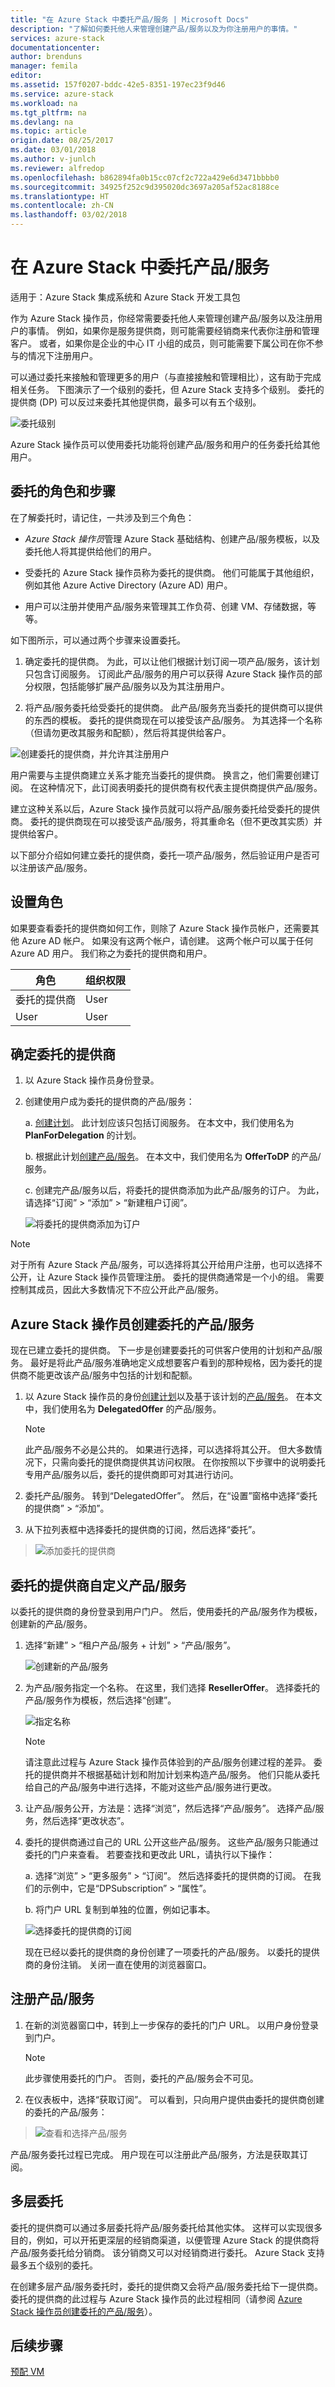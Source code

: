 ```yaml
---
title: "在 Azure Stack 中委托产品/服务 | Microsoft Docs"
description: "了解如何委托他人来管理创建产品/服务以及为你注册用户的事情。"
services: azure-stack
documentationcenter: 
author: brenduns
manager: femila
editor: 
ms.assetid: 157f0207-bddc-42e5-8351-197ec23f9d46
ms.service: azure-stack
ms.workload: na
ms.tgt_pltfrm: na
ms.devlang: na
ms.topic: article
origin.date: 08/25/2017
ms.date: 03/01/2018
ms.author: v-junlch
ms.reviewer: alfredop
ms.openlocfilehash: b862894fa0b15cc07cf2c722a429e6d3471bbbb0
ms.sourcegitcommit: 34925f252c9d395020dc3697a205af52ac8188ce
ms.translationtype: HT
ms.contentlocale: zh-CN
ms.lasthandoff: 03/02/2018
---
```

# <a name="delegate-offers-in-azure-stack"></a>在 Azure Stack 中委托产品/服务

适用于：Azure Stack 集成系统和 Azure Stack 开发工具包

作为 Azure Stack 操作员，你经常需要委托他人来管理创建产品/服务以及注册用户的事情。 例如，如果你是服务提供商，则可能需要经销商来代表你注册和管理客户。 或者，如果你是企业的中心 IT 小组的成员，则可能需要下属公司在你不参与的情况下注册用户。

可以通过委托来接触和管理更多的用户（与直接接触和管理相比），这有助于完成相关任务。 下图演示了一个级别的委托，但 Azure Stack 支持多个级别。 委托的提供商 (DP) 可以反过来委托其他提供商，最多可以有五个级别。

![委托级别](./media/azure-stack-delegated-provider/image1.png)

Azure Stack 操作员可以使用委托功能将创建产品/服务和用户的任务委托给其他用户。

## <a name="roles-and-steps-in-delegation"></a>委托的角色和步骤
在了解委托时，请记住，一共涉及到三个角色：

- *Azure Stack 操作员*管理 Azure Stack 基础结构、创建产品/服务模板，以及委托他人将其提供给他们的用户。

- 受委托的 Azure Stack 操作员称为委托的提供商。 他们可能属于其他组织，例如其他 Azure Active Directory (Azure AD) 用户。

- 用户可以注册并使用产品/服务来管理其工作负荷、创建 VM、存储数据，等等。

如下图所示，可以通过两个步骤来设置委托。

1. 确定委托的提供商。 为此，可以让他们根据计划订阅一项产品/服务，该计划只包含订阅服务。 订阅此产品/服务的用户可以获得 Azure Stack 操作员的部分权限，包括能够扩展产品/服务以及为其注册用户。

2. 将产品/服务委托给受委托的提供商。 此产品/服务充当委托的提供商可以提供的东西的模板。 委托的提供商现在可以接受该产品/服务。 为其选择一个名称（但请勿更改其服务和配额），然后将其提供给客户。

![创建委托的提供商，并允许其注册用户](./media/azure-stack-delegated-provider/image2.png)

用户需要与主提供商建立关系才能充当委托的提供商。 换言之，他们需要创建订阅。 在这种情况下，此订阅表明委托的提供商有权代表主提供商提供产品/服务。

建立这种关系以后，Azure Stack 操作员就可以将产品/服务委托给受委托的提供商。 委托的提供商现在可以接受该产品/服务，将其重命名（但不更改其实质）并提供给客户。

以下部分介绍如何建立委托的提供商，委托一项产品/服务，然后验证用户是否可以注册该产品/服务。

## <a name="set-up-roles"></a>设置角色

如果要查看委托的提供商如何工作，则除了 Azure Stack 操作员帐户，还需要其他 Azure AD 帐户。 如果没有这两个帐户，请创建。 这两个帐户可以属于任何 Azure AD 用户。 我们称之为委托的提供商和用户。

| **角色** | **组织权限** |
| --- | --- |
| 委托的提供商 |User |
| User |User |

## <a name="identify-the-delegated-providers"></a>确定委托的提供商
1. 以 Azure Stack 操作员身份登录。

2. 创建使用户成为委托的提供商的产品/服务：
   
   a.  [创建计划](azure-stack-create-plan.md)。
       此计划应该只包括订阅服务。 在本文中，我们使用名为 **PlanForDelegation** 的计划。
   
   b.  根据此计划[创建产品/服务](azure-stack-create-offer.md)。 在本文中，我们使用名为 **OfferToDP** 的产品/服务。
   
   c.  创建完产品/服务以后，将委托的提供商添加为此产品/服务的订户。 为此，请选择“订阅” > “添加” > “新建租户订阅”。
   
   ![将委托的提供商添加为订户](./media/azure-stack-delegated-provider/image3.png)

> [!NOTE]
> 对于所有 Azure Stack 产品/服务，可以选择将其公开给用户注册，也可以选择不公开，让 Azure Stack 操作员管理注册。 委托的提供商通常是一个小的组。 需要控制其成员，因此大多数情况下不应公开此产品/服务。
> 
> 

## <a name="azure-stack-operator-creates-the-delegated-offer"></a>Azure Stack 操作员创建委托的产品/服务

现在已建立委托的提供商。 下一步是创建要委托的可供客户使用的计划和产品/服务。 最好是将此产品/服务准确地定义成想要客户看到的那种规格，因为委托的提供商不能更改该产品/服务中包括的计划和配额。

1. 以 Azure Stack 操作员的身份[创建计划](azure-stack-create-plan.md)以及基于该计划的[产品/服务](azure-stack-create-offer.md)。 在本文中，我们使用名为 **DelegatedOffer** 的产品/服务。
   
   > [!NOTE]
   > 此产品/服务不必是公共的。 如果进行选择，可以选择将其公开。 但大多数情况下，只需向委托的提供商提供其访问权限。 在你按照以下步骤中的说明委托专用产品/服务以后，委托的提供商即可对其进行访问。
   > 
   > 
1. 委托产品/服务。 转到“DelegatedOffer”。 然后，在“设置”窗格中选择“委托的提供商” > “添加”。

2. 从下拉列表框中选择委托的提供商的订阅，然后选择“委托”。

> ![添加委托的提供商](./media/azure-stack-delegated-provider/image4.png)
> 
> 

## <a name="delegated-provider-customizes-the-offer"></a>委托的提供商自定义产品/服务

以委托的提供商的身份登录到用户门户。 然后，使用委托的产品/服务作为模板，创建新的产品/服务。

1. 选择“新建” > “租户产品/服务 + 计划” > “产品/服务”。

    ![创建新的产品/服务](./media/azure-stack-delegated-provider/image5.png)


1. 为产品/服务指定一个名称。 在这里，我们选择 **ResellerOffer**。 选择委托的产品/服务作为模板，然后选择“创建”。
   
   ![指定名称](./media/azure-stack-delegated-provider/image6.png)

    >[!NOTE] 
    > 请注意此过程与 Azure Stack 操作员体验到的产品/服务创建过程的差异。 委托的提供商并不根据基础计划和附加计划来构造产品/服务。 他们只能从委托给自己的产品/服务中进行选择，不能对这些产品/服务进行更改。

1. 让产品/服务公开，方法是：选择“浏览”，然后选择“产品/服务”。 选择产品/服务，然后选择“更改状态”。

2. 委托的提供商通过自己的 URL 公开这些产品/服务。 这些产品/服务只能通过委托的门户来查看。 若要查找和更改此 URL，请执行以下操作：
   
    a.  选择“浏览” > “更多服务” >  “订阅”。 然后选择委托的提供商的订阅。 在我们的示例中，它是“DPSubscription” > “属性”。
   
    b.  将门户 URL 复制到单独的位置，例如记事本。
   
    ![选择委托的提供商的订阅](./media/azure-stack-delegated-provider/dpportaluri.png)  
   
   现在已经以委托的提供商的身份创建了一项委托的产品/服务。 以委托的提供商的身份注销。 关闭一直在使用的浏览器窗口。

## <a name="sign-up-for-the-offer"></a>注册产品/服务
1. 在新的浏览器窗口中，转到上一步保存的委托的门户 URL。 以用户身份登录到门户。 
   
   >[!NOTE]
   > 此步骤使用委托的门户。 否则，委托的产品/服务会不可见。

2. 在仪表板中，选择“获取订阅”。 可以看到，只向用户提供由委托的提供商创建的委托的产品/服务：

> ![查看和选择产品/服务](./media/azure-stack-delegated-provider/image8.png)
> 
> 

产品/服务委托过程已完成。 用户现在可以注册此产品/服务，方法是获取其订阅。

## <a name="multiple-tier-delegation"></a>多层委托

委托的提供商可以通过多层委托将产品/服务委托给其他实体。 这样可以实现很多目的，例如，可以开拓更深层的经销商渠道，以便管理 Azure Stack 的提供商将产品/服务委托给分销商。 该分销商又可以对经销商进行委托。 Azure Stack 支持最多五个级别的委托。

在创建多层产品/服务委托时，委托的提供商又会将产品/服务委托给下一提供商。 委托的提供商的此过程与 Azure Stack 操作员的此过程相同（请参阅 [Azure Stack 操作员创建委托的产品/服务](#cloud-operator-creates-the-delegated-offer)）。

## <a name="next-steps"></a>后续步骤
[预配 VM](azure-stack-provision-vm.md)


